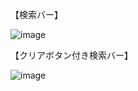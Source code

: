 【検索バー】

![image](https://github.com/user-attachments/assets/bd1fb21e-c8e4-4495-8ebd-e45155338f49)

【クリアボタン付き検索バー】

![image](https://github.com/user-attachments/assets/24b6a89b-be5e-4eda-ad28-bf3b6eec1c1d)
